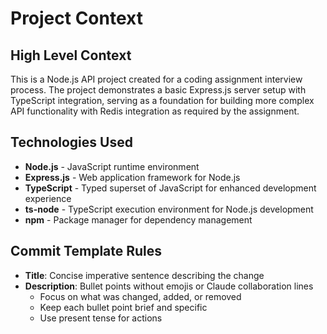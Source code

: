 # Project Context

## High Level Context
This is a Node.js API project created for a coding assignment interview process. The project demonstrates a basic Express.js server setup with TypeScript integration, serving as a foundation for building more complex API functionality with Redis integration as required by the assignment.

## Technologies Used
- **Node.js** - JavaScript runtime environment
- **Express.js** - Web application framework for Node.js
- **TypeScript** - Typed superset of JavaScript for enhanced development experience
- **ts-node** - TypeScript execution environment for Node.js development
- **npm** - Package manager for dependency management

## Commit Template Rules
- **Title**: Concise imperative sentence describing the change
- **Description**: Bullet points without emojis or Claude collaboration lines
  - Focus on what was changed, added, or removed
  - Keep each bullet point brief and specific
  - Use present tense for actions